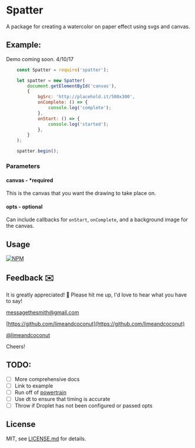 # Spatter

A package for creating a watercolor on paper effect using svgs and canvas.

## Example:

Demo coming soon. 4/10/17

```js
    const Spatter = require('spatter');

    let spatter = new Spatter(
        document.getElementById('canvas'),
        {
            bgSrc: 'http://placehold.it/500x300',
            onComplete: () => {
                console.log('complete');
            },
            onStart: () => {
                console.log('started');
            },
        }
    );

    spatter.begin();
```

### Parameters

#### canvas - \*required
This is the canvas that you want the drawing to take place on.

#### opts - optional
Can include callbacks for `onStart`, `onComplete`, and a background image for the canvas.

## Usage

[![NPM](https://nodei.co/npm/spatter.png?downloads=true&downloadRank=true&stars=true)](https://nodei.co/npm/spatter/)

## Feedback ✉️
It is greatly appreciated! 🎉
Please hit me up, I'd love to hear what you have to say!

[messagethesmith@gmail.com](messagethesmith@gmail.com)

[https://github.com/limeandcoconut](https://github.com/limeandcoconut)

[@limeandcoconut](https://twitter.com/limeandcoconut)

Cheers!

## TODO:
- [ ] More comprehensive docs
- [ ] Link to example
- [ ] Run off of [powertrain](http://github.com/limeandcoconut/powertrain)
- [ ] Use dt to ensure that timing is accurate
- [ ] Throw if Droplet has not been configured or passed opts

## License

MIT, see [LICENSE.md](http://github.com/limeandcoconut/spatter/blob/master/LICENSE.md) for details.
